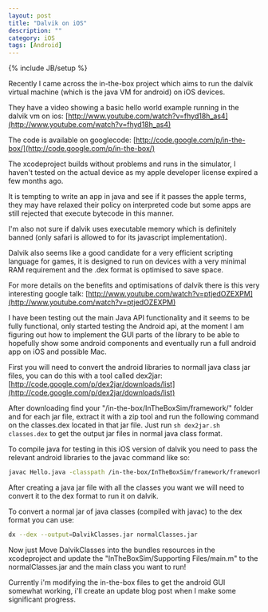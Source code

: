 ```yaml
---
layout: post
title: "Dalvik on iOS"
description: ""
category: iOS
tags: [Android]
---
```

{% include JB/setup %}

Recently I came across the in-the-box project which aims to run the dalvik virtual machine (which is the java VM for android) on iOS devices.

They have a video showing a basic hello world example running in the dalvik vm on ios:
[http://www.youtube.com/watch?v=fhyd18h_as4](http://www.youtube.com/watch?v=fhyd18h_as4)

The code is available on googlecode:
[http://code.google.com/p/in-the-box/](http://code.google.com/p/in-the-box/)

The xcodeproject builds without problems and runs in the simulator, I haven't tested on the actual device as my apple developer license expired a few months ago.

It is tempting to write an app in java and see if it passes the apple terms, they may have relaxed their policy on interpreted code but some apps are still rejected that execute bytecode in this manner.

I'm also not sure if dalvik uses executable memory which is definitely banned (only safari is allowed to for its javascript implementation).

Dalvik also seems like a good candidate for a very efficient scripting language for games, it is designed to run on devices with a very minimal RAM requirement and the .dex format is optimised to save space.

For more details on the benefits and optimisations of dalvik there is this very interesting google talk:
[http://www.youtube.com/watch?v=ptjedOZEXPM](http://www.youtube.com/watch?v=ptjedOZEXPM)

I have been testing out the main Java API functionality and it seems to be fully functional, only started testing the Android api, at the moment I am figuring out how to implement the GUI parts of the library to be able to hopefully show some android components and eventually run a full android app on iOS and possible Mac.

First you will need to convert the android libraries to normall java class jar files, you can do this with a tool called dex2jar:
[http://code.google.com/p/dex2jar/downloads/list](http://code.google.com/p/dex2jar/downloads/list)

After downloading find your "/in-the-box/InTheBoxSim/framework/" folder and for each jar file, extract it with a zip tool and run the following command on the classes.dex located in that jar file.
Just run `sh dex2jar.sh classes.dex` to get the output jar files in normal java class format.

To compile java for testing in this iOS version of dalvik you need to pass the relevant android libraries to the javac command like so:
```bash
javac Hello.java -classpath /in-the-box/InTheBoxSim/framework/framework/framework.jar:/in-the-box/InTheBoxSim/framework/core/core.jar
```

After creating a java jar file with all the classes you want we will need to convert it to the dex format to run it on dalvik.

To convert a normal jar of java classes (compiled with javac) to the dex format you can use:
```bash
dx --dex --output=DalvikClasses.jar normalClasses.jar
```
Now just Move DalvikClasses into the bundles resources in the xcodeproject and update the "InTheBoxSim/Supporting Files/main.m" to the normalClasses.jar and the main class you want to run!

Currently i'm modifying the in-the-box files to get the android GUI somewhat working, i'll create an update blog post when I make some significant progress.